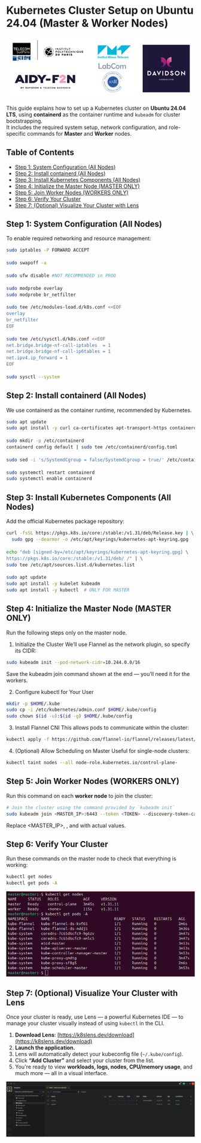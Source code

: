 # Kubernetes Cluster Setup on Ubuntu 24.04 (Master &amp; Worker Nodes)

<div align="center">
    <img src="aidyf2n.png" alt="AIDY-F2N">
</div>

This guide explains how to set up a Kubernetes cluster on **Ubuntu 24.04 LTS**, using **containerd** as the container runtime and `kubeadm` for cluster bootstrapping.  
It includes the required system setup, network configuration, and role-specific commands for **Master** and **Worker** nodes.


## Table of Contents

- [Step 1: System Configuration (All Nodes)](#step-1-system-configuration-all-nodes)
- [Step 2: Install containerd (All Nodes)](#step-2-install-containerd-all-nodes)
- [Step 3: Install Kubernetes Components (All Nodes)](#step-3-install-kubernetes-components-all-nodes)
- [Step 4: Initialize the Master Node (MASTER ONLY)](#step-4-initialize-the-master-node-master-only)
- [Step 5: Join Worker Nodes (WORKERS ONLY)](#step-5-join-worker-nodes-workers-only)
- [Step 6: Verify Your Cluster](#step-6-verify-your-cluster)
- [Step 7: (Optional) Visualize Your Cluster with Lens](#step-7-optional-visualize-your-cluster-with-lens)

## Step 1: System Configuration (All Nodes)

To enable required networking and resource management:

```bash
sudo iptables -P FORWARD ACCEPT

sudo swapoff -a

sudo ufw disable #NOT RECOMMENDED in PROD

sudo modprobe overlay
sudo modprobe br_netfilter

sudo tee /etc/modules-load.d/k8s.conf <<EOF
overlay
br_netfilter
EOF

sudo tee /etc/sysctl.d/k8s.conf <<EOF
net.bridge.bridge-nf-call-iptables  = 1
net.bridge.bridge-nf-call-ip6tables = 1
net.ipv4.ip_forward = 1
EOF

sudo sysctl --system
```

## Step 2: Install containerd (All Nodes)
We use containerd as the container runtime, recommended by Kubernetes.


```bash
sudo apt update
sudo apt install -y curl ca-certificates apt-transport-https containerd

sudo mkdir -p /etc/containerd
containerd config default | sudo tee /etc/containerd/config.toml

sudo sed -i 's/SystemdCgroup = false/SystemdCgroup = true/' /etc/containerd/config.toml

sudo systemctl restart containerd
sudo systemctl enable containerd
```

## Step 3: Install Kubernetes Components (All Nodes)
Add the official Kubernetes package repository:


```bash
curl -fsSL https://pkgs.k8s.io/core:/stable:/v1.31/deb/Release.key | \
  sudo gpg --dearmor -o /etc/apt/keyrings/kubernetes-apt-keyring.gpg

echo "deb [signed-by=/etc/apt/keyrings/kubernetes-apt-keyring.gpg] \
https://pkgs.k8s.io/core:/stable:/v1.31/deb/ /" | \
sudo tee /etc/apt/sources.list.d/kubernetes.list

sudo apt update
sudo apt install -y kubelet kubeadm
sudo apt install -y kubectl  # ONLY FOR MASTER
```

## Step 4: Initialize the Master Node (MASTER ONLY)
Run the following steps only on the master node.

1. Initialize the Cluster
We’ll use Flannel as the network plugin, so specify its CIDR:
```bash
sudo kubeadm init --pod-network-cidr=10.244.0.0/16
```
Save the kubeadm join command shown at the end — you’ll need it for the workers.

2. Configure kubectl for Your User
```bash
mkdir -p $HOME/.kube
sudo cp -i /etc/kubernetes/admin.conf $HOME/.kube/config
sudo chown $(id -u):$(id -g) $HOME/.kube/config
```
3. Install Flannel CNI
This allows pods to communicate within the cluster:
```bash
kubectl apply -f https://github.com/flannel-io/flannel/releases/latest/download/kube-flannel.yml
```

4. (Optional) Allow Scheduling on Master
Useful for single-node clusters:
```bash
kubectl taint nodes --all node-role.kubernetes.io/control-plane-
```

## Step 5: Join Worker Nodes (WORKERS ONLY)
Run this command on each **worker node** to join the cluster:
```bash
# Join the cluster using the command provided by `kubeadm init`
sudo kubeadm join <MASTER_IP>:6443 --token <TOKEN> --discovery-token-ca-cert-hash sha256:<HASH>
```
Replace <MASTER_IP>, <TOKEN>, and <HASH> with actual values.

## Step 6: Verify Your Cluster
Run these commands on the master node to check that everything is working:

```bash
kubectl get nodes
kubectl get pods -A
```

<div align="center">
    <img src="cli.png" alt="CLI">
</div>

## Step 7: (Optional) Visualize Your Cluster with Lens
Once your cluster is ready, use Lens — a powerful Kubernetes IDE — to manage your cluster visually instead of using `kubectl` in the CLI.

1. **Download Lens**: [https://k8slens.dev/download](https://k8slens.dev/download)  
2. **Launch the application.**  
3. Lens will automatically detect your kubeconfig file (`~/.kube/config`).  
4. Click **“Add Cluster”** and select your cluster from the list.  
5. You're ready to view **workloads, logs, nodes, CPU/memory usage**, and much more — all in a visual interface.

<div align="center">
    <img src="gui.png" alt="Lens">
</div>



